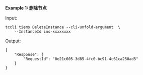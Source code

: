 **Example 1: 删除节点**



Input: 

```
tccli tiems DeleteInstance --cli-unfold-argument  \
    --InstanceId ins-xxxxxxxx
```

Output: 
```
{
    "Response": {
        "RequestId": "0e21c605-3d85-4fc0-bc91-4c61ca250ad5"
    }
}
```

